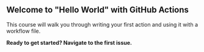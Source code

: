 ## Welcome to "Hello World" with GitHub Actions

This course will walk you through writing your first action and using it with a workflow file.

**Ready to get started? Navigate to the first issue.**

